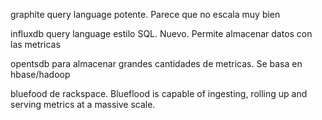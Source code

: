 graphite
  query language potente. Parece que no escala muy bien

influxdb
  query language estilo SQL. Nuevo. Permite almacenar datos con las metricas

opentsdb
  para almacenar grandes cantidades de metricas. Se basa en hbase/hadoop

bluefood
  de rackspace. Blueflood is capable of ingesting, rolling up and serving metrics at a massive scale.

